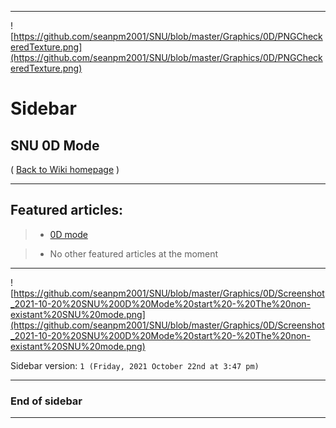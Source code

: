 
***

![https://github.com/seanpm2001/SNU/blob/master/Graphics/0D/PNGCheckeredTexture.png](https://github.com/seanpm2001/SNU/blob/master/Graphics/0D/PNGCheckeredTexture.png)

# Sidebar

## SNU 0D Mode

( [Back to Wiki homepage](https://github.com/seanpm2001/SNU_0DMode/wiki/) )

***

## Featured articles:

> * [0D mode](https://github.com/seanpm2001/SNU_0DMode/wiki/0D-Mode/)

> * No other featured articles at the moment

***

![https://github.com/seanpm2001/SNU/blob/master/Graphics/0D/Screenshot_2021-10-20%20SNU%200D%20Mode%20start%20-%20The%20non-existant%20SNU%20mode.png](https://github.com/seanpm2001/SNU/blob/master/Graphics/0D/Screenshot_2021-10-20%20SNU%200D%20Mode%20start%20-%20The%20non-existant%20SNU%20mode.png)

Sidebar version: `1 (Friday, 2021 October 22nd at 3:47 pm)`

***

### End of sidebar

***
